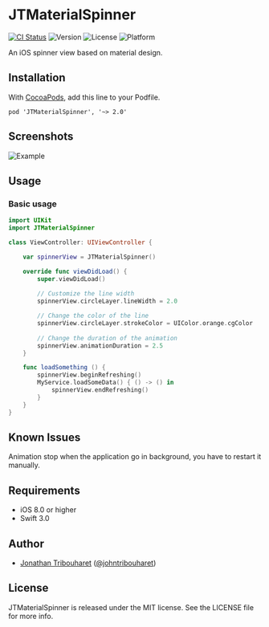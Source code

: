 # JTMaterialSpinner

[![CI Status](http://img.shields.io/travis/jonathantribouharet/JTMaterialSpinner.svg)](https://travis-ci.org/jonathantribouharet/JTMaterialSpinner)
![Version](https://img.shields.io/cocoapods/v/JTMaterialSpinner.svg)
![License](https://img.shields.io/cocoapods/l/JTMaterialSpinner.svg)
![Platform](https://img.shields.io/cocoapods/p/JTMaterialSpinner.svg)

An iOS spinner view based on material design.

## Installation

With [CocoaPods](http://cocoapods.org/), add this line to your Podfile.

    pod 'JTMaterialSpinner', '~> 2.0'

## Screenshots

![Example](./Screens/example.gif "Example View")

## Usage

### Basic usage

```swift
import UIKit
import JTMaterialSpinner

class ViewController: UIViewController {

    var spinnerView = JTMaterialSpinner()

    override func viewDidLoad() {
        super.viewDidLoad()
        
        // Customize the line width
        spinnerView.circleLayer.lineWidth = 2.0

        // Change the color of the line
        spinnerView.circleLayer.strokeColor = UIColor.orange.cgColor
        
        // Change the duration of the animation
        spinnerView.animationDuration = 2.5
    }

    func loadSomething () {
        spinnerView.beginRefreshing()
        MyService.loadSomeData() { () -> () in
            spinnerView.endRefreshing()
        }
    }
}

```

## Known Issues

Animation stop when the application go in background, you have to restart it manually.

## Requirements

- iOS 8.0 or higher
- Swift 3.0

## Author

- [Jonathan Tribouharet](https://github.com/jonathantribouharet) ([@johntribouharet](https://twitter.com/johntribouharet))

## License

JTMaterialSpinner is released under the MIT license. See the LICENSE file for more info.
